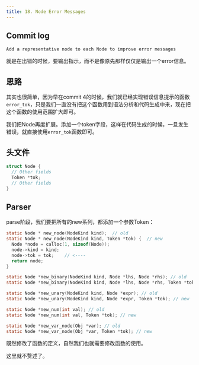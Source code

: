 ```yaml
---
title: 18. Node Error Messages
---
```


## Commit log

```plaintext
Add a representative node to each Node to improve error messages
```

就是在出错的时候，要输出指示，而不是像原先那样仅仅是输出一个error信息。

## 思路

其实也很简单，因为早在commit 4的时候，我们就已经实现错误信息提示的函数`error_tok`，只是我们一直没有把这个函数用到语法分析和代码生成中来，现在把这个函数的使用范围扩大即可。

我们把Node再度扩展。添加一个token字段，这样在代码生成的时候，一旦发生错误，就直接使用`error_tok`函数即可。

## 头文件

```c
struct Node {
  // Other fields
  Token *tok;
  // Other fields
}
```

## Parser

parse阶段，我们要把所有的new系列，都添加一个参数Token：

```c
static Node * new_node(NodeKind kind);  // old
static Node * new_node(NodeKind kind, Token *tok) {  // new
  Node *node = calloc(1, sizeof(Node));
  node->kind = kind;
  node->tok = tok;    // <----
  return node;
} 

static Node *new_binary(NodeKind kind, Node *lhs, Node *rhs); // old
static Node *new_binary(NodeKind kind, Node *lhs, Node *rhs, Token *tok); // new

static Node *new_unary(NodeKind kind, Node *expr); // old
static Node *new_unary(NodeKind kind, Node *expr, Token *tok); // new

static Node *new_num(int val); // old
static Node *new_num(int val, Token *tok); // new

static Node *new_var_node(Obj *var); // old
static Node *new_var_node(Obj *var, Token *tok); // new
```

既然修改了函数的定义，自然我们也就需要修改函数的使用。

这里就不赘述了。
